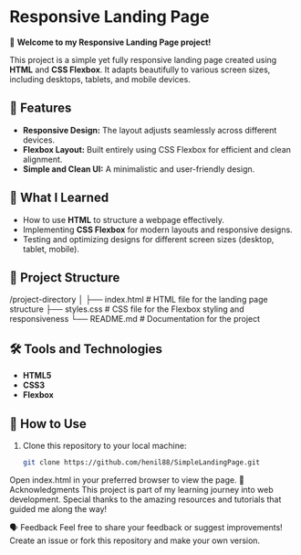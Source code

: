 # Responsive Landing Page  

🎉 **Welcome to my Responsive Landing Page project!**  

This project is a simple yet fully responsive landing page created using **HTML** and **CSS Flexbox**. It adapts beautifully to various screen sizes, including desktops, tablets, and mobile devices.  

## 🌟 Features  
- **Responsive Design:** The layout adjusts seamlessly across different devices.  
- **Flexbox Layout:** Built entirely using CSS Flexbox for efficient and clean alignment.  
- **Simple and Clean UI:** A minimalistic and user-friendly design.  

## 🚀 What I Learned  
- How to use **HTML** to structure a webpage effectively.  
- Implementing **CSS Flexbox** for modern layouts and responsive designs.  
- Testing and optimizing designs for different screen sizes (desktop, tablet, mobile).  

## 📂 Project Structure  
/project-directory
│
├── index.html # HTML file for the landing page structure
├── styles.css # CSS file for the Flexbox styling and responsiveness
└── README.md # Documentation for the project

## 🛠️ Tools and Technologies  
- **HTML5**  
- **CSS3**  
- **Flexbox**  

## 📝 How to Use  
1. Clone this repository to your local machine:  
   ```bash  
   git clone https://github.com/henil88/SimpleLandingPage.git
Open index.html in your preferred browser to view the page.
🙌 Acknowledgments
This project is part of my learning journey into web development. Special thanks to the amazing resources and tutorials that guided me along the way!

🗣️ Feedback
Feel free to share your feedback or suggest improvements! Create an issue or fork this repository and make your own version.
